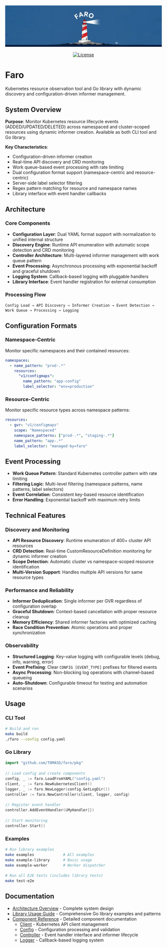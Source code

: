 ![banner](./faro.jpeg)

<div align="center">

[![License](https://img.shields.io/badge/License-Apache%202.0-blue.svg)](https://opensource.org/licenses/Apache-2.0)

</div>

# Faro

Kubernetes resource observation tool and Go library with dynamic discovery and configuration-driven informer management.

## System Overview

**Purpose**: Monitor Kubernetes resource lifecycle events (ADDED/UPDATED/DELETED) across namespaced and cluster-scoped resources using dynamic informer creation. Available as both CLI tool and Go library.

**Key Characteristics**:
- Configuration-driven informer creation
- Real-time API discovery and CRD monitoring
- Work queue-based event processing with rate limiting
- Dual configuration format support (namespace-centric and resource-centric)
- Server-side label selector filtering
- Regex pattern matching for resource and namespace names
- Library interface with event handler callbacks

## Architecture

### Core Components

- **Configuration Layer**: Dual YAML format support with normalization to unified internal structure
- **Discovery Engine**: Runtime API enumeration with automatic scope detection and CRD monitoring  
- **Controller Architecture**: Multi-layered informer management with work queue pattern
- **Event Processing**: Asynchronous processing with exponential backoff and graceful shutdown
- **Logging System**: Callback-based logging with pluggable handlers
- **Library Interface**: Event handler registration for external consumption

### Processing Flow

```
Config Load → API Discovery → Informer Creation → Event Detection → Work Queue → Processing → Logging
```

## Configuration Formats

### Namespace-Centric
Monitor specific namespaces and their contained resources:
```yaml
namespaces:
  - name_pattern: "prod-.*"
    resources:
      "v1/configmaps":
        name_pattern: "app-config"
        label_selector: "env=production"
```

### Resource-Centric  
Monitor specific resource types across namespace patterns:
```yaml
resources:
  - gvr: "v1/configmaps"
    scope: "Namespaced"
    namespace_patterns: ["prod-.*", "staging-.*"]
    name_pattern: "app-.*"
    label_selector: "managed-by=faro"
```

## Event Processing

- **Work Queue Pattern**: Standard Kubernetes controller pattern with rate limiting
- **Filtering Logic**: Multi-level filtering (namespace patterns, name patterns, label selectors)
- **Event Correlation**: Consistent key-based resource identification
- **Error Handling**: Exponential backoff with maximum retry limits

## Technical Features

### Discovery and Monitoring
- **API Resource Discovery**: Runtime enumeration of 400+ cluster API resources
- **CRD Detection**: Real-time CustomResourceDefinition monitoring for dynamic informer creation
- **Scope Detection**: Automatic cluster vs namespace-scoped resource identification
- **Multi-Version Support**: Handles multiple API versions for same resource types

### Performance and Reliability  
- **Informer Deduplication**: Single informer per GVR regardless of configuration overlap
- **Graceful Shutdown**: Context-based cancellation with proper resource cleanup
- **Memory Efficiency**: Shared informer factories with optimized caching
- **Race Condition Prevention**: Atomic operations and proper synchronization

### Observability
- **Structured Logging**: Key-value logging with configurable levels (debug, info, warning, error)
- **Event Prefixing**: Clear `CONFIG [EVENT_TYPE]` prefixes for filtered events
- **Async Processing**: Non-blocking log operations with channel-based queueing
- **Auto-Shutdown**: Configurable timeout for testing and automation scenarios

## Usage

### CLI Tool
```bash
# Build and run
make build
./faro --config config.yaml
```

### Go Library
```go
import "github.com/T0MASD/faro/pkg"

// Load config and create components
config, _ := faro.LoadFromYAML("config.yaml")
client, _ := faro.NewKubernetesClient()
logger, _ := faro.NewLogger(config.GetLogDir())
controller := faro.NewController(client, logger, config)

// Register event handler
controller.AddEventHandler(&MyHandler{})

// Start monitoring
controller.Start()
```

### Examples
```bash
# Run library examples
make examples             # All examples
make example-library      # Basic usage
make example-worker       # Worker dispatcher

# Run all E2E tests (includes library tests)
make test-e2e
```

## Documentation

- [Architecture Overview](docs/architecture.md) - Complete system design
- [Library Usage Guide](docs/library-usage.md) - Comprehensive Go library examples and patterns
- [Component Reference](docs/components/) - Detailed component documentation
  - [Client](docs/components/client.md) - Kubernetes API client management
  - [Config](docs/components/config.md) - Configuration processing and validation
  - [Controller](docs/components/controller.md) - Event handler interface and informer lifecycle
  - [Logger](docs/components/logger.md) - Callback-based logging system

